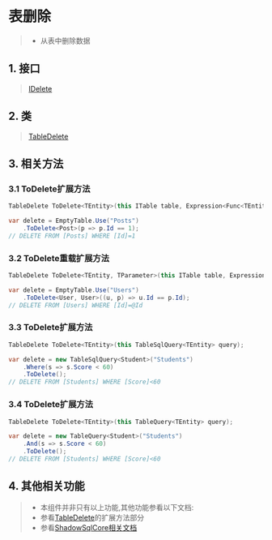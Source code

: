 # 表删除
>* 从表中删除数据

## 1. 接口
>[IDelete](xref:ShadowSql.Delete.IDelete)

## 2. 类
>[TableDelete](xref:ShadowSql.Delete.TableDelete)

## 3. 相关方法
### 3.1 ToDelete扩展方法
```csharp
TableDelete ToDelete<TEntity>(this ITable table, Expression<Func<TEntity, bool>> query);
```
```csharp
var delete = EmptyTable.Use("Posts")
    .ToDelete<Post>(p => p.Id == 1);
// DELETE FROM [Posts] WHERE [Id]=1
```

### 3.2 ToDelete重载扩展方法
```csharp
TableDelete ToDelete<TEntity, TParameter>(this ITable table, Expression<Func<TEntity, TParameter, bool>> query);
```
```csharp
var delete = EmptyTable.Use("Users")
    .ToDelete<User, User>((u, p) => u.Id == p.Id);
// DELETE FROM [Users] WHERE [Id]=@Id
```

### 3.3 ToDelete扩展方法
```csharp
TableDelete ToDelete<TEntity>(this TableSqlQuery<TEntity> query);
```
```csharp
var delete = new TableSqlQuery<Student>("Students")
    .Where(s => s.Score < 60)
    .ToDelete();
// DELETE FROM [Students] WHERE [Score]<60
```

### 3.4 ToDelete扩展方法
```csharp
TableDelete ToDelete<TEntity>(this TableQuery<TEntity> query);
```
```csharp
var delete = new TableQuery<Student>("Students")
    .And(s => s.Score < 60)
    .ToDelete();
// DELETE FROM [Students] WHERE [Score]<60
```

## 4. 其他相关功能
>* 本组件并非只有以上功能,其他功能参看以下文档:
>* 参看[TableDelete](xref:ShadowSql.Delete.TableDelete)的扩展方法部分
>* 参看[ShadowSqlCore相关文档](../../shadowcore/delete/table.md)

